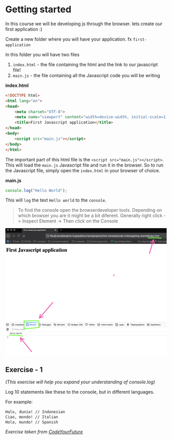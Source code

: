 # Getting started

In this course we will be developing js through the browser. lets create our first application :) 

Create a new folder where you will have your application. fx `first-application`

In this folder you will have two files

1. `index.html` - the file containing the html and the link to our javascript file!
2. `main.js` - the file containing all the Javascript code you will be writing



**index.html**

```html
<!DOCTYPE html>
<html lang="en">
<head>
    <meta charset="UTF-8">
    <meta name="viewport" content="width=device-width, initial-scale=1.0">
    <title>First Javascript application</title>
</head>
<body>
    <script src="main.js"></script>
</body>
</html>
```

The important part of this html file is the `<script src="main.js"></script>`. This will load the `main.js` Javascript file and run it in the browser. So to run the Javascript file, simply open the `index.html` in your browser of choice. 



**main.js**

```js
console.log("Hello World");
```

This will `log` the text `Hello world` to the `console`. 



> To find the console open the browserdeveloper tools. Depending on which browser you are it might be a bit diferent. Generally right click -> Inspect Element -> Then click on the Console



![Finding the console](../../assets/console-log.png)



## Exercise - 1

*(This exercise will help you expand your understanding of console.log)*

Log 10 statements like these to the console, but in different languages.

For example:

```
Halo, dunia! // Indonesian
Ciao, mondo! // Italian
Hola, mundo! // Spanish
```

*Exercise taken from [CodeYourFuture](https://syllabus.codeyourfuture.io/js-core-1/week-1/lesson)*

